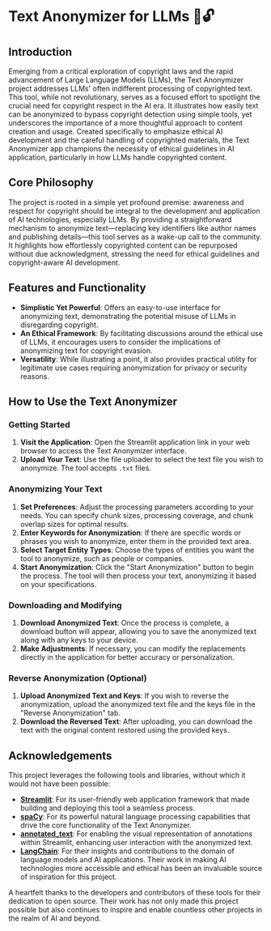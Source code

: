 # Text Anonymizer for LLMs 📖🔓

## Introduction
Emerging from a critical exploration of copyright laws and the rapid advancement of Large Language Models (LLMs), the Text Anonymizer project addresses LLMs' often indifferent processing of copyrighted text. This tool, while not revolutionary, serves as a focused effort to spotlight the crucial need for copyright respect in the AI era. It illustrates how easily text can be anonymized to bypass copyright detection using simple tools, yet underscores the importance of a more thoughtful approach to content creation and usage. Created specifically to emphasize ethical AI development and the careful handling of copyrighted materials, the Text Anonymizer app champions the necessity of ethical guidelines in AI application, particularly in how LLMs handle copyrighted content.

## Core Philosophy
The project is rooted in a simple yet profound premise: awareness and respect for copyright should be integral to the development and application of AI technologies, especially LLMs. By providing a straightforward mechanism to anonymize text—replacing key identifiers like author names and publishing details—this tool serves as a wake-up call to the community. It highlights how effortlessly copyrighted content can be repurposed without due acknowledgment, stressing the need for ethical guidelines and copyright-aware AI development.

## Features and Functionality
- **Simplistic Yet Powerful**: Offers an easy-to-use interface for anonymizing text, demonstrating the potential misuse of LLMs in disregarding copyright.
- **An Ethical Framework**: By facilitating discussions around the ethical use of LLMs, it encourages users to consider the implications of anonymizing text for copyright evasion.
- **Versatility**: While illustrating a point, it also provides practical utility for legitimate use cases requiring anonymization for privacy or security reasons.

## How to Use the Text Anonymizer

### Getting Started
1. **Visit the Application**: Open the Streamlit application link in your web browser to access the Text Anonymizer interface.
2. **Upload Your Text**: Use the file uploader to select the text file you wish to anonymize. The tool accepts `.txt` files.

### Anonymizing Your Text
1. **Set Preferences**: Adjust the processing parameters according to your needs. You can specify chunk sizes, processing coverage, and chunk overlap sizes for optimal results.
2. **Enter Keywords for Anonymization**: If there are specific words or phrases you wish to anonymize, enter them in the provided text area.
3. **Select Target Entity Types**: Choose the types of entities you want the tool to anonymize, such as people or companies.
4. **Start Anonymization**: Click the "Start Anonymization" button to begin the process. The tool will then process your text, anonymizing it based on your specifications.

### Downloading and Modifying
1. **Download Anonymized Text**: Once the process is complete, a download button will appear, allowing you to save the anonymized text along with any keys to your device.
2. **Make Adjustments**: If necessary, you can modify the replacements directly in the application for better accuracy or personalization.

### Reverse Anonymization (Optional)
1. **Upload Anonymized Text and Keys**: If you wish to reverse the anonymization, upload the anonymized text file and the keys file in the "Reverse Anonymization" tab.
2. **Download the Reversed Text**: After uploading, you can download the text with the original content restored using the provided keys.

## Acknowledgements
This project leverages the following tools and libraries, without which it would not have been possible:

- **[Streamlit](https://streamlit.io/)**: For its user-friendly web application framework that made building and deploying this tool a seamless process.
- **[spaCy](https://spacy.io/)**: For its powerful natural language processing capabilities that drive the core functionality of the Text Anonymizer.
- **[annotated_text](https://github.com/tvst/annotated-text)**: For enabling the visual representation of annotations within Streamlit, enhancing user interaction with the anonymized text.
- **[LangChain](https://www.langchain.com/)**: For their insights and contributions to the domain of language models and AI applications. Their work in making AI technologies more accessible and ethical has been an invaluable source of inspiration for this project.

A heartfelt thanks to the developers and contributors of these tools for their dedication to open source. Their work has not only made this project possible but also continues to inspire and enable countless other projects in the realm of AI and beyond.
